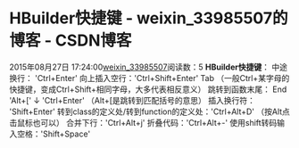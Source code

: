 # HBuilder快捷键 - weixin_33985507的博客 - CSDN博客
2015年08月27日 17:24:00[weixin_33985507](https://me.csdn.net/weixin_33985507)阅读数：5
**HBuilder快捷键**：
中途换行： 'Ctrl+Enter'
向上插入空行：'Ctrl+Shift+Enter' Tab （一般Ctrl+某字母的快捷键，变成Ctrl+Shift+相同字母，大多代表相反意义）
跳转到函数末尾： End 'Alt+[' ↓ 'Ctrl+Enter' （Alt+[是跳转到匹配括号的意思）
插入换行符： 'Shift+Enter'
转到class的定义处/转到function的定义处：'Ctrl+Alt+D' （按Alt点击鼠标也可以）
合并下行：'Ctrl+Alt+j'
折叠代码：'Ctrl+Alt+-'
使用shift转码输入空格：'Shift+Space'
